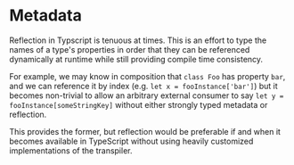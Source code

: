 # Metadata

Reflection in Typscript is tenuous at times. This is an effort to type the names of a type's properties in order that they can be referenced dynamically at runtime while still providing compile time consistency.

For example, we may know in composition that `class Foo` has property `bar`, and we can reference it by index (e.g. `let x = fooInstance['bar']`) but it becomes non-trivial to allow an arbitrary external consumer to say `let y = fooInstance[someStringKey]` without either strongly typed metadata or reflection.

This provides the former, but reflection would be preferable if and when it becomes available in TypeScript without using heavily customized implementations of the transpiler.

